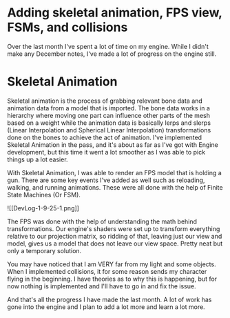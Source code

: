 # Adding skeletal animation, FPS view, FSMs, and collisions

Over the last month I've spent a lot of time on my engine. While I didn't make any December notes, I've made a lot of progress on the engine still.

# Skeletal Animation

Skeletal animation is the process of grabbing relevant bone data and animation data from a model that is imported. The bone data works in a hierarchy where moving one part can influence other parts of the mesh based on a weight while the animation data is basically lerps and slerps (Linear Interpolation and Spherical Linear Interpolation) transformations done on the bones to achieve the act of animation. I've implemented Skeletal Animation in the pass, and it's about as far as I've got with Engine development, but this time it went a lot smoother as I was able to pick things up a lot easier.

With Skeletal Animation, I was able to render an FPS model that is holding a gun. There are some key events I've added as well such as reloading, walking, and running animations. These were all done with the help of Finite State Machines (Or FSM).

![[DevLog-1-9-25-1.png]]

The FPS was done with the help of understanding the math behind transformations. Our engine's shaders were set up to transform everything relative to our projection matrix, so ridding of that, leaving just our view and model, gives us a model that does not leave our view space. Pretty neat but only a temporary solution.

You may have noticed that I am VERY far from my light and some objects. When I implemented collisions, it for some reason sends my character flying in the beginning. I have theories as to why this is happening, but for now nothing is implemented and I'll have to go in and fix the issue.

And that's all the progress I have made the last month. A lot of work has gone into the engine and I plan to add a lot more and learn a lot more.